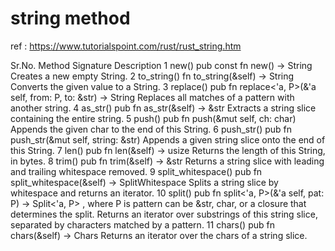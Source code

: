 # string method 
ref : https://www.tutorialspoint.com/rust/rust_string.htm


Sr.No.	Method	Signature					Description
1	new()	pub const fn new() → String			Creates a new empty String.
2	to_string()	fn to_string(&self) → String		Converts the given value to a String.
3	replace()	pub fn replace<'a, P>(&'a self, from: P, to: &str) → String	Replaces all matches of a pattern with another string.
4	as_str()	pub fn as_str(&self) → &str		Extracts a string slice containing the entire string.
5	push()	pub fn push(&mut self, ch: char)		Appends the given char to the end of this String.
6	push_str()	pub fn push_str(&mut self, string: &str)	Appends a given string slice onto the end of this String.
7	len()	pub fn len(&self) → usize			Returns the length of this String, in bytes.
8	trim()	pub fn trim(&self) → &str			Returns a string slice with leading and trailing whitespace removed.
9	split_whitespace()	pub fn split_whitespace(&self) → SplitWhitespace	Splits a string slice by whitespace and returns an iterator.
10	split()	pub fn split<'a, P>(&'a self, pat: P) → Split<'a, P> , where P is pattern can be &str, char, or a closure that determines the split.	Returns an iterator over substrings of this string slice, separated by characters matched by a pattern.
11	chars()	pub fn chars(&self) → Chars			Returns an iterator over the chars of a string slice.
